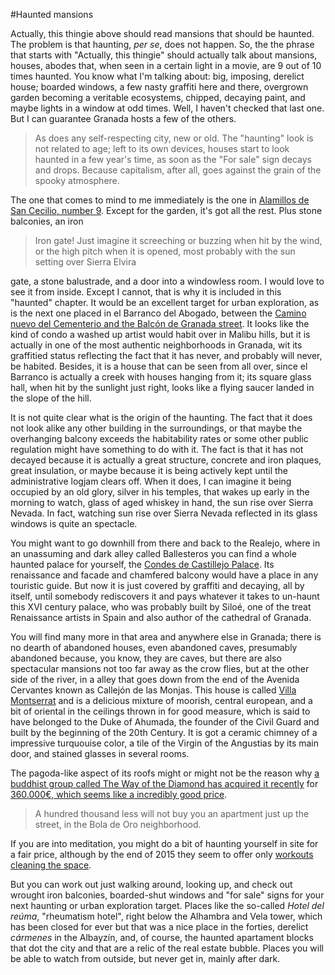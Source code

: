 #Haunted mansions

Actually, this thingie above should read mansions that should be haunted. The problem is that haunting, *per se*, does not happen. So, the the phrase that starts with "Actually, this thingie" should actually talk about mansions, houses, abodes that, when seen in a certain light in a movie, are 9 out of 10 times haunted.
You know what I'm talking about: big, imposing, derelict house; boarded windows, a few nasty graffiti here and there, overgrown garden becoming a veritable ecosystems, chipped, decaying paint, and maybe lights in a window at odd times. Well, I haven't checked that last one. But I can guarantee Granada hosts a few of the others.
>As does any self-respecting city, new or old. The "haunting" look is not related to age; left to its own devices, houses start to look haunted in a few year's time, as soon as the "For sale" sign decays and drops. Because capitalism, after all, goes against the grain of the spooky atmosphere. 

The one that comes to mind to me immediately is the one in
[Alamillos de San Cecilio, number 9](https://www.google.es/maps/@37.174618,-3.593425,3a,75y,34.29h,90.04t/data=!3m4!1e1!3m2!1sUdLGb1Md4HS3MrGCiYNDlg!2e0?hl=es). Except
for the garden, it's got all the rest. Plus stone balconies, an iron

> Iron gate! Just imagine it screeching or buzzing when hit by the
> wind, or the high pitch when it is opened, most probably with the
> sun setting over Sierra Elvira

gate, a stone balustrade, and a door into a windowless room. I would love
to see it from inside. Except I cannot, that is why it is included in
this "haunted" chapter. It would be an excellent target for urban exploration, as is the next one placed in el Barranco del Abogado, between the [Camino nuevo del Cementerio and the Balcón de Granada street](https://www.google.es/maps/@37.1692374,-3.585349,3a,75y,131.48h,90t/data=!3m7!1e1!3m5!1so091epKckuTkUyPs-ZRJrw!2e0!6s%2F%2Fgeo1.ggpht.com%2Fcbk%3Fpanoid%3Do091epKckuTkUyPs-ZRJrw%26output%3Dthumbnail%26cb_client%3Dmaps_sv.tactile.gps%26thumb%3D2%26w%3D203%26h%3D100%26yaw%3D137.96715%26pitch%3D0!7i13312!8i6656). It looks like the kind of condo a washed up artist would habit over in Malibu hills, but it is actually in one of the most authentic neighborhoods in Granada, wit its graffitied status reflecting the fact that it has never, and probably will never, be habited. Besides, it is a house that can be seen from all over, since el Barranco is actually a creek with houses hanging from it; its square glass hall, when hit by the sunlight just right, looks like a flying saucer landed in the slope of the hill.

It is not quite clear what is the origin of the haunting. The fact that it does not look alike any other building in the surroundings, or that maybe the overhanging balcony exceeds the habitability rates or some other public regulation might have something to do with it. The fact is that it has not decayed because it is actually a great structure, concrete and iron plaques, great insulation, or maybe because it is being actively kept until the administrative logjam clears off. When it does, I can imagine it being occupied by an old glory, silver in his temples, that wakes up early in the morning to watch, glass of aged whiskey in hand, the sun rise over Sierra Nevada. In fact, watching sun rise over Sierra Nevada reflected in its glass windows is quite an spectacle.

You might want to go downhill from there and back to the Realejo, where in an unassuming and dark alley called Ballesteros you can find a whole haunted palace for yourself, the [Condes de Castillejo Palace](http://www.iaph.es/imagenes-patrimonio-cultural-andalucia/thumbnails.php?album=3956). Its renaissance and facade and chamfered balcony would have a place in any touristic guide. But now it is just covered by graffiti and decaying, all by itself, until somebody rediscovers it and pays whatever it takes to un-haunt this XVI century palace, who was probably built by Siloé, one of the treat Renaissance artists in Spain and also author of the cathedral of Granada. 

You will find many more in that area and anywhere else in Granada; there is no dearth of abandoned houses, even abandoned caves, presumably abandoned because, you know, they are caves, but there are also spectacular mansions not too far away as the crow flies, but at the other side of the river, in a alley that goes down from the end of the Avenida Cervantes known as Callejón de las Monjas. This house is called [Villa Montserrat](https://www.google.es/maps/@37.1619497,-3.5879408,3a,75y,243.11h,121.28t/data=!3m6!1e1!3m4!1sSDT82mPJ6hwITNLj5vRBIg!2e0!7i13312!8i6656) and is a delicious mixture of moorish, central european, and a bit of oriental in the ceilings thrown in for good measure, which is said to have belonged to the Duke of Ahumada, the founder of the Civil Guard and built by the beginning of the 20th Century. It is got a ceramic chimney of a impressive turquouise color, a tile of the Virgin of the Angustias by its main door, and stained glasses in several rooms. 

The pagoda-like aspect of its roofs might or might not be the reason why [a buddhist group called The Way of the Diamond has acquired it recently](http://www.granadahoy.com/article/granada/2140758/villa/montserrat/lugar/para/meditar.html) for [360.000€, which seems like a incredibly good price](http://buildingthepower.com/proyecto/).

> A hundred thousand less will not buy you an apartment just up the street, in the Bola de Oro neighborhood.

If you are into meditation, you might do a bit of haunting yourself in site for a fair price, although by the end of 2015 they seem to offer only [workouts cleaning the space](http://buildingthepower.com/#home).

But you can work out just walking around, looking up, and check out wrought iron balconies, boarded-shut windows and "for sale" signs for your next haunting or urban exploration target. Places like the so-called *Hotel del reúma*, "rheumatism hotel", right below the Alhambra and Vela tower, which has been closed for ever but that was a nice place in the forties, derelict *cármenes* in the Albayzín, and, of course, the haunted apartament blocks that dot the city and that are a relic of the real estate bubble. Places you will be able to watch from outside, but never get in, mainly after dark.  



